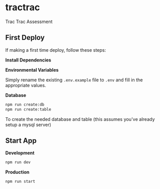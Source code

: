 # tractrac

Trac Trac Assessment

## First Deploy

If making a first time deploy, follow these steps:

**Install Dependencies**

**Environmental Variables**

Simply rename the existing `.env.example` file to `.env` and fill in the appropriate values.

**Database**

```bash
npm run create:db
npm run create:table
```

To create the needed database and table (this assumes you've already setup a mysql server)

## Start App

**Development**

```bash
npm run dev
```

**Production**

```bash
npm run start
```
